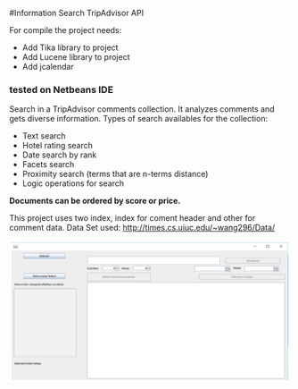 #Information Search TripAdvisor API  

For compile the project needs:
- Add Tika library to project
- Add Lucene library to project
- Add jcalendar
### tested on Netbeans IDE

Search in a TripAdvisor comments collection. It analyzes comments and gets diverse information.
Types of search availables for the collection:

- Text search 
- Hotel rating search
- Date search by rank
- Facets search
- Proximity search (terms that are n-terms distance)
- Logic operations for search

**Documents can be ordered by score or price.** 

This project uses two index, index for coment header and other for comment data.
Data Set used: http://times.cs.uiuc.edu/~wang296/Data/

![GUI pic](https://github.com/antoniogmartin/Lucene_Information_Search/blob/master/gui-project.png?raw=true)
